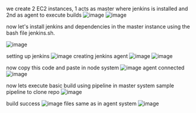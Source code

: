 we create 2 EC2 instances, 1 acts as master where jenkins is installed and 2nd as agent to execute builds
![image](https://github.com/user-attachments/assets/e51bb9d8-dc77-4c9b-8400-fc6f92e80e71)
![image](https://github.com/user-attachments/assets/0550940e-1487-4fe9-b75d-a2d65399ef58)

now let's install jenkins and dependencies in the master instance using the bash file jenkins.sh.

![image](https://github.com/user-attachments/assets/d33f04b7-b021-4969-92d4-037def7efdd1)

setting up jenkins
![image](https://github.com/user-attachments/assets/11a0cb80-d804-4b36-9f28-a42349b8808d)
creating jenkins agent
![image](https://github.com/user-attachments/assets/42c95472-5c23-41a1-98c2-2826cc18c6ca)
![image](https://github.com/user-attachments/assets/175c8b8c-725c-4614-bd76-c726297d8015)

now copy this code and paste in node system
![image](https://github.com/user-attachments/assets/dd54129a-bfb0-4eb2-ba9c-042f71bc7ea1)
agent connected
![image](https://github.com/user-attachments/assets/05e5efbf-0277-4ae2-b60c-6422db0b706e)

now lets execute basic build using pipeline in master system
sample pipeline to clone repo
![image](https://github.com/user-attachments/assets/bc56fd24-db38-452f-9e61-532f9fadae91)

build success 
![image](https://github.com/user-attachments/assets/5d42678e-8ac0-40a3-96fa-5c1384f1137b)
files same as in agent system
![image](https://github.com/user-attachments/assets/e7a6e512-164b-493c-887f-7b23f8f78e27)







